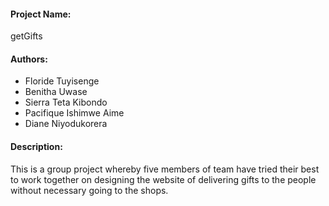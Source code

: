 #### Project Name:
getGifts
#### Authors:
* Floride Tuyisenge
* Benitha Uwase
* Sierra Teta Kibondo
* Pacifique Ishimwe Aime
* Diane Niyodukorera
#### Description:
This is a group project whereby five members of team have tried their best to work together on designing the website of delivering gifts to the people without necessary going to the shops. 

